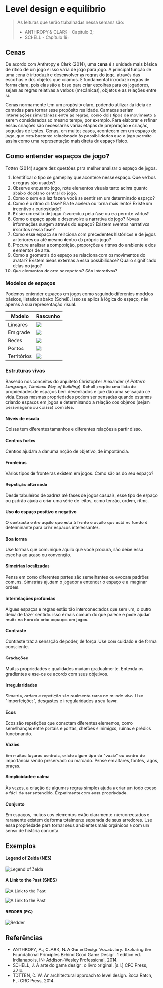# Level design e equilíbrio

> As leituras que serão trabalhadas nessa semana são:
>
> - ANTHROPY & CLARK - Capítulo 3;
> - SCHELL - Capítulo 19;

## Cenas

De acordo com Anthropy e Clark (2014), uma **cena** é a unidade mais básica de ritmo de um jogo e isso varia de jogo para jogo. A principal função de uma cena é introduzir e desenvolver as regras do jogo, através das escolhas e dos objetos que criamos. É fundamental introduzir regras de forma clara, pois elas são a base para criar escolhas para os jogadores, sejam as regras relativas a verbos (mecânicas), objetos e as relações entre si.

Cenas normalmente tem um propósito claro, podendo utilizar da ideia de camadas para tornar esse propósito realidade. Camadas seriam interrelações simultâneas entre as regras, como dois tipos de movimento a serem considerados ao mesmo tempo, por exemplo. Para elaborar e refinar essas criações são necessárias várias etapas de preparação e criação, seguidas de testes. Cenas, em muitos casos, acontecem em um espaço de jogo, que está bastante relacionado às possibilidades que o jogo permite assim como uma representação mais direta de espaço físico.

## Como entender espaços de jogo?

Totten (2014) sugere dez questões para melhor analisar o espaço de jogos.

1. Identificar o tipo de gameplay que acontece nesse espaço. Que verbos e regras são usados?
2. Observe enquanto jogo, note elementos visuais tanto acima quanto abaixo do plano central do jogo.
3. Como o som e a luz fazem você se sentir em um determinado espaço?
4. Como é o ritmo da fase? Ela te acelera ou torna mais lento? Existe um incentivo à curiosidade?
5. Existe um estilo de jogar favorecido pela fase ou ela permite vários?
6. Como o espaço apoia e desenvolve a narrativa do jogo? Novas informações surgem através do espaço? Existem eventos narrativos inscritos nessa fase?
7. Como esse espaço se relaciona com precedentes históricos e de jogos anteriores ou até mesmo dentro do próprio jogo?
8. Procure analisar a composição, proporções e ritmos do ambiente e dos elementos de arte.
9. Como a geometria do espaço se relaciona com os movimentos do avatar? Existem áreas externas a essa possibilidade? Qual o significado delas no jogo?
10. Que elementos de arte se repetem? São interativos?

### Modelos de espaços

Podemos entender espaços em jogos como seguindo diferentes modelos básicos, listados abaixo (Schell). Isso se aplica à lógica do espaço, não apenas à sua representação visual.

| Modelo | Rascunho |
| --- | --- |
| Lineares | ![](../imgs/modelo-linear.jpg) |
| Em grade | ![](../imgs/modelo-grade.jpg) |
| Redes | ![](../imgs/modelo-rede.jpg) |
| Pontos | ![](../imgs/modelo-pontos.jpg) |
| Territórios | ![](../imgs/modelo-territorio.jpg) |

### Estruturas vivas

Baseado nos conceitos do arquiteto Christopher Alexander (*A Pattern Language, Timeless Way of Building*), Schell propõe uma lista de propriedades de espaços bem desenhados e que dão uma sensação de vida. Essas mesmas propriedades podem ser pensadas quando estamos criando espaços em jogos e determinando a relação dos objetos (sejam personagens ou coisas) com eles.

#### Níveis de escala

Coisas tem diferentes tamanhos e diferentes relações a partir disso.

#### Centros fortes

Centros ajudam a dar uma noção de objetivo, de importância.

#### Fronteiras

Vários tipos de fronteiras existem em jogos. Como são as do seu espaço?

#### Repetição alternada

Desde tabuleiros de xadrez até fases de jogos casuais, esse tipo de espaço ou padrão ajuda a criar uma série de feitos, como tensão, ordem, ritmo.

#### Uso do espaço positivo e negativo

O contraste entre aquilo que está à frente e aquilo que está no fundo é determinante para criar espaços interessantes.

#### Boa forma

Use formas que comunique aquilo que você procura, não deixe essa escolha ao acaso ou convenção.

#### Simetrias localizadas

Pense em como diferentes partes são semelhantes ou evocam padrões comuns. Simetrias ajudam o jogador a entender o espaço e a imaginar ordem.

#### Interrelações profundas

Alguns espaços e regras estão tão interconectados que sem um, o outro deixa de fazer sentido. isso é mais comum do que parece e pode ajudar muito na hora de criar espaços em jogos.

#### Contraste

Contraste traz a sensação de poder, de força. Use com cuidado e de forma consciente.

#### Gradações

Muitas propriedades e qualidades mudam gradualmente. Entenda os gradientes e use-os de acordo com seus objetivos.

#### Irregularidades

Simetria, ordem e repetição são realmente raros no mundo vivo. Use "imperfeições", desgastes e irregularidades a seu favor.

#### Ecos

Ecos são repetições que conectam diferentes elementos, como semelhanças entre portais e portas, chefões e inimigos, ruínas e prédios funcionando.

#### Vazios

Em muitos lugares centrais, existe algum tipo de "vazio" ou centro de importância sendo preservado ou marcado. Pense em altares, fontes, lagos, praças.

#### Simplicidade e calma

Às vezes, a criação de algumas regras simples ajuda a criar um todo coeso e fácil de ser entendido. Experimente com essa propriedade.

#### Conjunto

Em espaços, muitos dos elementos estão claramente interconectados e raramente existem de forma totalmente separada de seus arredores. Use essa propriedade para tornar seus ambientes mais orgânicos e com um senso de história conjunta.

## Exemplos

#### Legend of Zelda (NES)

![Legend of Zelda](../imgs/hyrule-nes.png)

#### A Link to the Past (SNES)

![A Link to the Past](../imgs/ALinkToThePast-LightWorld.png)

![A Link to the Past](../imgs/LegendOfZelda-ALinkToThePast-HyruleCastle-1F.png)

#### REDDER (PC)

![Redder](../imgs/redder.png)

## Referências

- ANTHROPY, A.; CLARK, N. A Game Design Vocabulary: Exploring the Foundational Principles Behind Good Game Design. 1 edition ed. Indianapolis, IN: Addison-Wesley Professional, 2014.
- SCHELL, J. A arte do game design: o livro original. [s.l.] CRC Press, 2010.
- TOTTEN, C. W. An architectural approach to level design. Boca Raton, FL: CRC Press, 2014.
